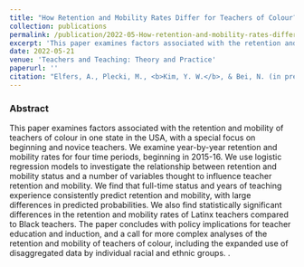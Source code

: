```yaml
---
title: "How Retention and Mobility Rates Differ for Teachers of Colour?"
collection: publications
permalink: /publication/2022-05-How-retention-and-mobility-rates-differ-for-teachers-of-color
excerpt: 'This paper examines factors associated with the retention and mobility of teachers of colour in one state in the USA, with a special focus on beginning and novice teachers.'
date: 2022-05-21
venue: 'Teachers and Teaching: Theory and Practice'
paperurl: ''
citation: "Elfers, A., Plecki, M., <b>Kim, Y. W.</b>, & Bei, N. (in press). How retention and mobility rates differ for teachers of colour? Teachers and Teaching. <i> Teachers and Teaching: Theory and Practice</i>."
---
```

### Abstract
This paper examines factors associated with the retention and mobility of teachers of colour in one state in the USA, with a special focus on beginning and novice teachers. We examine year-by-year retention and mobility rates for four time periods, beginning in 2015-16. We use logistic regression models to investigate the relationship between retention and mobility status and a number of variables thought to influence teacher retention and mobility. We find that full-time status and years of teaching experience consistently predict retention and mobility, with large differences in predicted probabilities. We also find statistically significant differences in the retention and mobility rates of Latinx teachers compared to Black teachers. The paper concludes with policy implications for teacher education and induction, and a call for more complex analyses of the retention and mobility of teachers of colour, including the expanded use of disaggregated data by individual racial and ethnic groups. .
